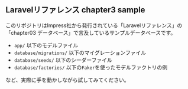 ## Laravelリファレンス chapter3 sample

このリポジトリはImpress社から発行されている「Laravelリファレンス」の「chapter03 データベース」で言及しているサンプルデータベースです。

* `app/` 以下のモデルファイル
* `database/migrations/` 以下のマイグレーションファイル
* `database/seeds/` 以下のシーダーファイル
* `database/factories/` 以下の`Faker`を使ったモデルファクトリの例

など、実際に手を動かしながら試してみてください。
